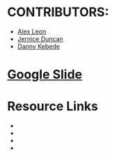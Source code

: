 # CONTRIBUTORS:


- [Alex Leon](https://github.com/aleon510)
- [Jernice Duncan](https://github.com/jerniceduncan)
- [Danny Kebede](https://github.com/dannythedeveloper1)


# [Google Slide](https://docs.google.com/presentation/d/1OpKDHqTLcUz6mUfraPyVMMJp_1bqGsjibXElK8GWCmw/edit?usp=sharing)

# Resource Links

-
-
-
-